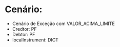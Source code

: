# Cenário: 

- Cenário de Exceção com VALOR_ACIMA_LIMITE 
- Credtor: PF
- Debtor: PF
- localInstrument: DICT